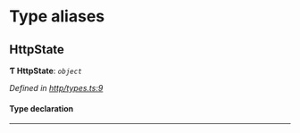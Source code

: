 

# Type aliases

<a id="httpstate"></a>

##  HttpState

**Ƭ HttpState**: *`object`*

*Defined in [http/types.ts:9](https://github.com/polkadot-js/api/blob/d07ed8a/packages/rpc-provider/src/http/types.ts#L9)*

#### Type declaration

___

